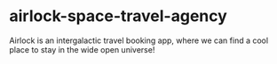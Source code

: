 # airlock-space-travel-agency
Airlock is an intergalactic travel booking app, where we can find a cool place to stay in the wide open universe!
